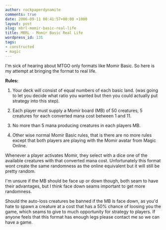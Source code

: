 ```yaml
---
author: rockpaperdynamite
comments: true
date: 2006-09-11 00:41:57+00:00 +1000
layout: post
slug: mbrl-momir-basic-real-life
title: MBRL - Momir Basic Real Life
wordpress_id: 131
tags:
- constructed
- magic
---
```


I'm sick of hearing about MTGO only formats like Momir Basic. So here is my attempt at bringing the format to real life.

**Rules:**



	
  1. Your deck will consist of equal numbers of each basic land. (was going to let you decide what ratio you wanted but then you could actually put strategy into this step).

	
  2. Each player must supply a Momir board (MB) of 50 creatures, 5 creatures for each converted mana cost between 1 and 11.

	
  3. No more than 5 mana producing creatures in each players MB.

	
  4. Other wise normal Momir Basic rules, that is there are no more rules except that both players are playing with the Momir avatar from Magic Online.<!-- more -->


Whenever a player activates Momir, they select with a dice one of the available creatures with that converted mana cost. Unfortunately this format wont create the same randomness as the online equivalent but it will still be pretty random.

I'm unsure if the MB should be face up or down though, both seam to have their advantages, but I think face down seams important to get more randomness.

Should the auto-loss creatures be banned if the MB is face down, as you'd hate to spawn a creature at a cost that has a 50% chance of loosing you the game, which seams to give to much opportunity for strategy to players.
If anyone feels that this format has enough legs please contact me so we can have a game.
